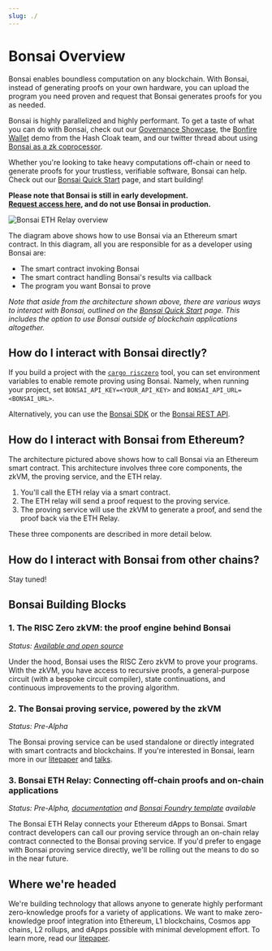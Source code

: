 ```yaml
---
slug: ./
---
```


# Bonsai Overview

Bonsai enables boundless computation on any blockchain.
With Bonsai, instead of generating proofs on your own hardware, you can upload the program you need proven and request that Bonsai generates proofs for you as needed.

Bonsai is highly parallelized and highly performant. To get a taste of what you can do with Bonsai, check out our [Governance Showcase], the [Bonfire Wallet] demo from the Hash Cloak team, and our twitter thread about using [Bonsai as a zk coprocessor].

Whether you're looking to take heavy computations off-chain or need to generate proofs for your trustless, verifiable software, Bonsai can help.
Check out our [Bonsai Quick Start] page, and start building!

**Please note that Bonsai is still in early development. <br/>
[Request access here], and do not use Bonsai in production.**

![Bonsai ETH Relay overview](/img/eth-relay-diagram.jpg)

<!-- revise diagram with "you create"/"bonsai creates" colors -->

The diagram above shows how to use Bonsai via an Ethereum smart contract.
In this diagram, all you are responsible for as a developer using Bonsai are:

- The smart contract invoking Bonsai
- The smart contract handling Bonsai's results via callback
- The program you want Bonsai to prove

_Note that aside from the architecture shown above, there are various ways to interact with Bonsai, outlined on the [Bonsai Quick Start] page. This includes the option to use Bonsai outside of blockchain applications altogether._

## How do I interact with Bonsai directly?

If you build a project with the [`cargo risczero`] tool, you can set environment variables to enable remote proving using Bonsai. Namely, when running your project, set `BONSAI_API_KEY=<YOUR_API_KEY>` and `BONSAI_API_URL=<BONSAI_URL>`.

Alternatively, you can use the [Bonsai SDK] or the [Bonsai REST API].

## How do I interact with Bonsai from Ethereum?

The architecture pictured above shows how to call Bonsai via an Ethereum smart contract. This architecture involves three core components, the zkVM, the proving service, and the ETH relay.

1. You'll call the ETH relay via a smart contract.
2. The ETH relay will send a proof request to the proving service.
3. The proving service will use the zkVM to generate a proof, and send the proof back via the ETH Relay.

These three components are described in more detail below.

## How do I interact with Bonsai from other chains?

Stay tuned!

## Bonsai Building Blocks

### 1. The RISC Zero zkVM: the proof engine behind Bonsai

_Status: [Available and open source](https://github.com/risc0/risc0)_

Under the hood, Bonsai uses the RISC Zero zkVM to prove your programs. With the zkVM, you have access to recursive proofs, a general-purpose circuit (with a bespoke circuit compiler), state continuations, and continuous improvements to the proving algorithm.

### 2. The Bonsai proving service, powered by the zkVM

_Status: Pre-Alpha_

The Bonsai proving service can be used standalone or directly integrated with smart contracts and blockchains. If you're interested in Bonsai, learn more in our [litepaper] and [talks](https://youtu.be/nVAs2i-_Iyo?t=3044).

### 3. Bonsai ETH Relay: Connecting off-chain proofs and on-chain applications

_Status: Pre-Alpha, [documentation](./bonsai-on-eth.md) and [Bonsai Foundry template](https://github.com/risc0/bonsai-foundry-template) available_

The Bonsai ETH Relay connects your Ethereum dApps to Bonsai. Smart contract developers can call our proving service through an on-chain relay contract connected to the Bonsai proving service. If you'd prefer to engage with Bonsai proving service directly, we'll be rolling out the means to do so in the near future.

## Where we're headed

We're building technology that allows anyone to generate highly performant zero-knowledge proofs for a variety of applications. We want to make zero-knowledge proof integration into Ethereum, L1 blockchains, Cosmos app chains, L2 rollups, and dApps possible with minimal development effort. To learn more, read our [litepaper].

[waitlist]: https://bonsai.xyz/apply
[litepaper]: /litepaper
[zkVM]: ../zkvm/zkvm_overview.md
[Request access here]: https://bonsai.xyz/apply
[`cargo risczero`]: https://crates.io/crates/cargo-risczero
[Bonsai SDK]: https://crates.io/crates/bonsai-sdk
[Bonsai REST API]: https://api.bonsai.xyz/swagger-ui/
[Bonsai Quick Start]: quickstart.md
[Bonsai as a zk coprocessor]: https://twitter.com/RiscZero/status/1677316664772132864
[Bonfire Wallet]: https://twitter.com/RiscZero/status/1673692915401629698
[Governance Showcase]: https://github.com/risc0/risc0/tree/release-0.19/bonsai/examples/governance#readme
